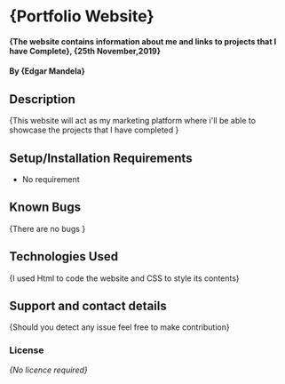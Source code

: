 # {Portfolio Website}
#### {The website contains information about me and links to projects that I have Complete}, {25th November,2019}
#### By **{Edgar Mandela}**
## Description
{This website will act as my marketing platform where i'll be able to showcase the projects that I have completed
 }
## Setup/Installation Requirements
* No requirement

## Known Bugs
{There are no bugs }
## Technologies Used
{I used Html to code the website and CSS to style its contents}
## Support and contact details
{Should you detect any issue feel free to make contribution}
### License
*{No licence required}*